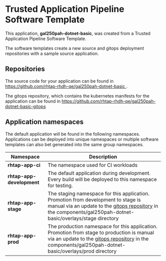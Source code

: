 # Trusted Application Pipeline Software Template

This application, **gal250pah-dotnet-basic**, was created from a Trusted Application Pipeline Software Template.

The software templates create a new source and gitops deployment repositories with a sample source application. 

## Repositories

The source code for your application can be found in [https://github.com/rhtap-rhdh-qe/gal250pah-dotnet-basic ](https://github.com/rhtap-rhdh-qe/gal250pah-dotnet-basic ).
 
The gitops repository, which contains the kubernetes manifests for the application can be found in 
[https://github.com/rhtap-rhdh-qe/gal250pah-dotnet-basic-gitops ](https://github.com/rhtap-rhdh-qe/gal250pah-dotnet-basic-gitops ) 

## Application namespaces 

The default application will be found in the following namespaces. Applications can be deployed into unique namespaces or multiple software templates can also bet generated into the same group namespaces.  

|  Namespace   |  Description   |  
| -------- | -------- |
| **rhtap-app-ci** | The namespace used for CI workloads |
| **rhtap-app-development** | The default application during development. Every build will be deployed to this namespace for testing. |
| **rhtap-app-stage** | The staging namespace for this application. Promotion from development to stage is manual via an update to the [gitops repository](https://github.com/rhtap-rhdh-qe/gal250pah-dotnet-basic-gitops ) in the components/gal250pah-dotnet-basic/overlays/stage directory |
| **rhtap-app-prod** | The production namespace for this application. Promotion from stage to production is manual via an update to the [gitops repository](https://github.com/rhtap-rhdh-qe/gal250pah-dotnet-basic-gitops ) in the components/gal250pah-dotnet-basic/overlays/prod directory |